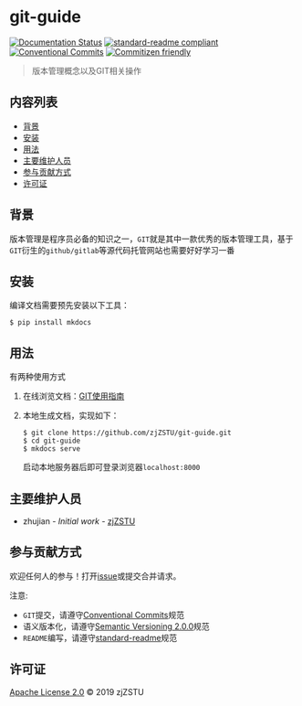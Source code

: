 # git-guide

[![Documentation Status](https://readthedocs.org/projects/zj-git-guide/badge/?version=latest)](https://zj-git-guide.readthedocs.io/zh_CN/latest/?badge=latest) [![standard-readme compliant](https://img.shields.io/badge/standard--readme-OK-green.svg?style=flat-square)](https://github.com/RichardLitt/standard-readme) [![Conventional Commits](https://img.shields.io/badge/Conventional%20Commits-1.0.0-yellow.svg)](https://conventionalcommits.org) [![Commitizen friendly](https://img.shields.io/badge/commitizen-friendly-brightgreen.svg)](http://commitizen.github.io/cz-cli/)

>版本管理概念以及GIT相关操作

## 内容列表

- [背景](#背景)
- [安装](#安装)
- [用法](#用法)
- [主要维护人员](#主要维护人员)
- [参与贡献方式](#参与贡献方式)
- [许可证](#许可证)

## 背景

版本管理是程序员必备的知识之一，`GIT`就是其中一款优秀的版本管理工具，基于`GIT`衍生的`github/gitlab`等源代码托管网站也需要好好学习一番

## 安装

编译文档需要预先安装以下工具：

```
$ pip install mkdocs
```

## 用法

有两种使用方式

1. 在线浏览文档：[GIT使用指南](https://zj-git-guide.readthedocs.io/zh_CN/latest/?badge=latest)

2. 本地生成文档，实现如下：

    ```
    $ git clone https://github.com/zjZSTU/git-guide.git
    $ cd git-guide
    $ mkdocs serve
    ```
   启动本地服务器后即可登录浏览器`localhost:8000`

## 主要维护人员

* zhujian - *Initial work* - [zjZSTU](https://github.com/zjZSTU)

## 参与贡献方式

欢迎任何人的参与！打开[issue](https://github.com/zjZSTU/hexo-guide/issues)或提交合并请求。

注意:

* `GIT`提交，请遵守[Conventional Commits](https://www.conventionalcommits.org/en/v1.0.0-beta.4/)规范
* 语义版本化，请遵守[Semantic Versioning 2.0.0](https://semver.org)规范
* `README`编写，请遵守[standard-readme](https://github.com/RichardLitt/standard-readme)规范

## 许可证

[Apache License 2.0](LICENSE) © 2019 zjZSTU
